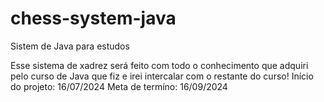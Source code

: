 # chess-system-java
Sistem de Java para estudos

Esse sistema de xadrez será feito com todo o conhecimento que adquiri pelo curso de Java que fiz e irei intercalar com o restante do curso!
Início do projeto: 16/07/2024
Meta de termíno: 16/09/2024
